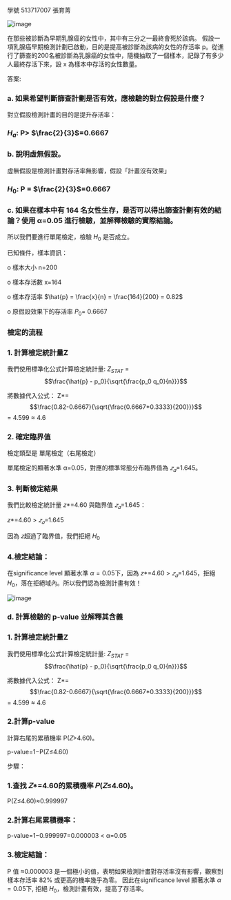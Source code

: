 學號 513717007  張育菁

![image](https://github.com/user-attachments/assets/a56aa696-8296-4fa5-aa2b-923a7463f8ee)

在那些被診斷為早期乳腺癌的女性中，其中有三分之一最終會死於該病。
假設一項乳腺癌早期檢測計劃已啟動，目的是提高被診斷為該病的女性的存活率 p。從進行了篩查的200名被診斷為乳腺癌的女性中，隨機抽取了一個樣本，記錄了有多少人最終存活下來，設 x 為樣本中存活的女性數量。



答案:


### a. 如果希望判斷篩查計劃是否有效，應檢驗的對立假設是什麼？

對立假設檢測計畫的目的是提升存活率：

### $H_a$: P> $\frac{2}{3}$=0.6667


### b. 說明虛無假設。
虛無假設是檢測計畫對存活率無影響，假設「計畫沒有效果」

### $H_0$: P = $\frac{2}{3}$=0.6667


### c. 如果在樣本中有 164 名女性生存，是否可以得出篩查計劃有效的結論？使用 α=0.05 進行檢驗，並解釋檢驗的實際結論。

所以我們要進行單尾檢定，檢驗 $H_0$ 是否成立。

已知條件，樣本資訊：

o	樣本大小 n=200

o	樣本存活數 x=164

o	樣本存活率 $\hat{p} = \frac{x}{n} = \frac{164}{200} = 0.82$

o	原假設效果下的存活率 $P_0$= 0.6667

### 檢定的流程

### 1. 計算檢定統計量Z

我們使用標準化公式計算檢定統計量:  $Z_{STAT}$ = $$\frac{\hat{p} - p_0}{\sqrt{\frac{p_0 q_0}{n}}}$$

將數據代入公式： Z*= $$\frac{0.82-0.6667}{\sqrt{\frac{0.6667*0.3333}{200}}}$$ = 4.599 ${\approx}$ 4.6

### 2. 確定臨界值

檢定類型是 單尾檢定（右尾檢定）

單尾檢定的顯著水準 α=0.05，對應的標準常態分布臨界值為 $𝑧_𝛼$=1.645。

### 3. 判斷檢定結果

我們比較檢定統計量 𝑧*=4.60 與臨界值 $𝑧_𝛼$=1.645：

 𝑧*=4.60 > $𝑧_𝛼$=1.645

 因為 𝑧超過了臨界值，我們拒絕 $H_0$
​
### 4.檢定結論：

在significance level 顯著水準 $\alpha = 0.05$下，因為 𝑧*=4.60 > $𝑧_𝛼$=1.645，拒絕 $H_0$，落在拒絕域內。所以我們認為檢測計畫有效！

![image](https://github.com/user-attachments/assets/58127144-da30-47b5-b697-3dfebf25ae36)





### d. 計算檢驗的 p-value 並解釋其含義

### 1. 計算檢定統計量Z

我們使用標準化公式計算檢定統計量:  $Z_{STAT}$ = $$\frac{\hat{p} - p_0}{\sqrt{\frac{p_0 q_0}{n}}}$$

將數據代入公式： Z*= $$\frac{0.82-0.6667}{\sqrt{\frac{0.6667*0.3333}{200}}}$$ = 4.599 ${\approx}$ 4.6

### 2.計算p-value

計算右尾的累積機率 P(𝑍>4.60)。

p-value=1−P(Z≤4.60)

步驟：

### 1.查找 𝑍*=4.60的累積機率 𝑃(𝑍≤4.60)。

P(Z≤4.60)≈0.999997

### 2.計算右尾累積機率：

p-value=1−0.999997=0.000003 < α=0.05 

### 3.檢定結論：

P 值 ≈0.000003 是一個極小的值，表明如果檢測計畫對存活率沒有影響，觀察到樣本存活率 82% 或更高的機率幾乎為零。
因此在significance level 顯著水準 $\alpha = 0.05$下, 拒絕 $H_0$，檢測計畫有效，提高了存活率。




